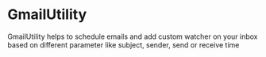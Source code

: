 # GmailUtility
GmailUtility helps to schedule emails and add custom watcher on your inbox based on different parameter like subject, sender, send or receive time

